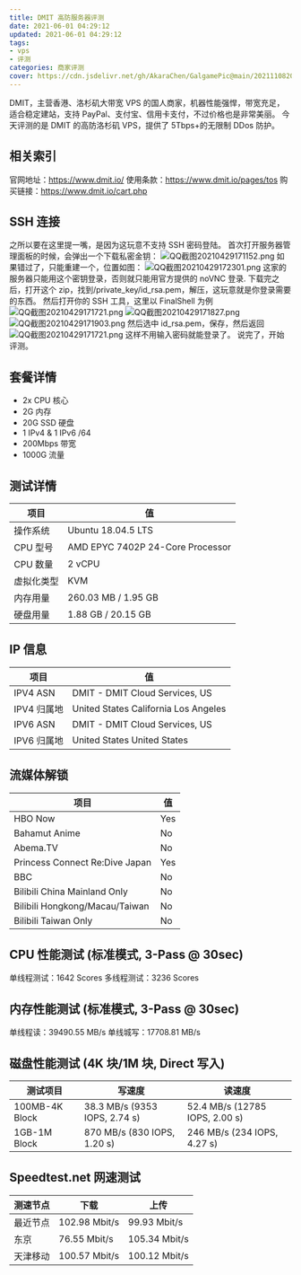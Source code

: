 ```yaml
---
title: DMIT 高防服务器评测
date: 2021-06-01 04:29:12
updated: 2021-06-01 04:29:12
tags: 
- vps
- 评测
categories: 商家评测
cover: https://cdn.jsdelivr.net/gh/AkaraChen/GalgamePic@main/20211108202109.png
---
```


DMIT，主营香港、洛杉矶大带宽 VPS 的国人商家，机器性能强悍，带宽充足，适合稳定建站，支持 PayPal、支付宝、信用卡支付，不过价格也是非常美丽。
今天评测的是 DMIT 的高防洛杉矶 VPS，提供了 5Tbps+的无限制 DDos 防护。
<!--more-->

## 相关索引 ##
官网地址：https://www.dmit.io/
使用条款：https://www.dmit.io/pages/tos
购买链接：https://www.dmit.io/cart.php

## SSH 连接 ##
之所以要在这里提一嘴，是因为这玩意不支持 SSH 密码登陆。
首次打开服务器管理面板的时候，会弹出一个下载私密金钥：
![QQ截图20210429171152.png][1]
如果错过了，只能重建一个，位置如图：
![QQ截图20210429172301.png][2]
这家的服务器只能用这个密钥登录，否则就只能用官方提供的 noVNC 登录.
下载完之后，打开这个 zip，找到/private_key/id_rsa.pem，解压，这玩意就是你登录需要的东西。
然后打开你的 SSH 工具，这里以 FinalShell 为例
![QQ截图20210429171721.png][3]
![QQ截图20210429171827.png][4]
![QQ截图20210429171903.png][5]
然后选中 id_rsa.pem，保存，然后返回
![QQ截图20210429171721.png][6]
这样不用输入密码就能登录了。
说完了，开始评测。

## 套餐详情 ##
 - 2x CPU 核心
 - 2G 内存
 - 20G SSD 硬盘
 - 1 IPv4 & 1 IPv6 /64
 - 200Mbps 带宽
 - 1000G 流量

## 测试详情 ##
| 项目     | 值                              |
| ---------- | -------------------------------- |
| 操作系统 | Ubuntu 18.04.5 LTS               |
| CPU 型号  | AMD EPYC 7402P 24-Core Processor |
| CPU 数量  | 2 vCPU                           |
| 虚拟化类型 | KVM                              |
| 内存用量 | 260.03 MB / 1.95 GB              |
| 硬盘用量 | 1.88 GB / 20.15 GB               |

## IP 信息 ##
| 项目      | 值                                  |
| ----------- | ------------------------------------ |
| IPV4 ASN    | DMIT - DMIT Cloud Services, US       |
| IPV4 归属地 | United States California Los Angeles |
| IPV6 ASN    | DMIT - DMIT Cloud Services, US       |
| IPV6 归属地 | United States United States          |

## 流媒体解锁 ##
| 项目                         | 值 |
| ------------------------------ | --- |
| HBO Now                        | Yes |
| Bahamut Anime                  | No  |
| Abema.TV                       | No  |
| Princess Connect Re:Dive Japan | Yes |
| BBC                            | No  |
| Bilibili China Mainland Only   | No  |
| Bilibili Hongkong/Macau/Taiwan | No  |
| Bilibili Taiwan Only           | No  |

## CPU 性能测试 (标准模式, 3-Pass @ 30sec) ##
单线程测试：1642 Scores
多线程测试：3236 Scores

## 内存性能测试 (标准模式, 3-Pass @ 30sec) ##
单线程读：39490.55 MB/s
单线城写：17708.81 MB/s

## 磁盘性能测试 (4K 块/1M 块, Direct 写入) ##
| 测试项目   | 写速度                     | 读速度                      |
| -------------- | ----------------------------- | ------------------------------ |
| 100MB-4K Block | 38.3 MB/s (9353 IOPS, 2.74 s) | 52.4 MB/s (12785 IOPS, 2.00 s) |
| 1GB-1M Block   | 870 MB/s (830 IOPS, 1.20 s)   | 246 MB/s (234 IOPS, 4.27 s)    |

## Speedtest.net 网速测试 ##

| 测速节点 | 下载        | 上传        |
| -------- | ------------- | ------------- |
| 最近节点 | 102.98 Mbit/s | 99.93 Mbit/s  |
| 东京   | 76.55 Mbit/s  | 105.34 Mbit/s |
| 天津移动 | 100.57 Mbit/s | 100.12 Mbit/s |

  [1]: https://cdn.jsdelivr.net/gh/qufengwu/blogstatic@latest/usr/uploads/2021/04/798672619.png
  [2]: https://cdn.jsdelivr.net/gh/qufengwu/blogstatic@latest/usr/uploads/2021/04/2709543711.png
  [3]: https://cdn.jsdelivr.net/gh/qufengwu/blogstatic@latest/usr/uploads/2021/04/2139142268.png
  [4]: https://cdn.jsdelivr.net/gh/qufengwu/blogstatic@latest/usr/uploads/2021/04/969158875.png
  [5]: https://cdn.jsdelivr.net/gh/qufengwu/blogstatic@latest/usr/uploads/2021/04/23178470.png
  [6]: https://cdn.jsdelivr.net/gh/qufengwu/blogstatic@latest/usr/uploads/2021/04/2139142268.png
